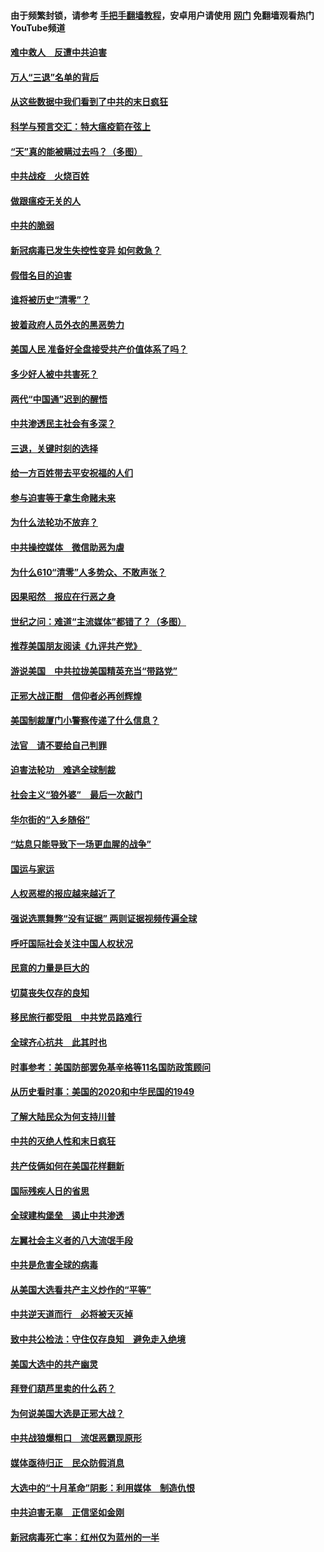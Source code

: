 #### 由于频繁封锁，请参考 [手把手翻墙教程](https://github.com/gfw-breaker/guides/wiki/)，安卓用户请使用 [网门](https://github.com/gfw-breaker/nogfw/blob/master/dl.md?t=01142300) 免翻墙观看热门YouTube频道 

#### [难中救人　反遭中共迫害](../pages/251/418414.md?t=01142300) 

#### [万人“三退”名单的背后](../pages/251/418505.md?t=01142300) 

#### [从这些数据中我们看到了中共的末日疯狂](../pages/251/418420.md?t=01142300) 

#### [科学与预言交汇：特大瘟疫箭在弦上](../pages/251/418266.md?t=01142300) 

#### [“天”真的能被瞒过去吗？（多图）](../pages/251/418308.md?t=01142300) 

#### [中共战疫　火烧百姓](../pages/251/418220.md?t=01142300) 

#### [做跟瘟疫无关的人](../pages/251/418171.md?t=01142300) 

#### [中共的脆弱](../pages/251/418196.md?t=01142300) 

#### [新冠病毒已发生失控性变异 如何救急？](../pages/251/418032.md?t=01142300) 

#### [假借名目的迫害](../pages/251/418055.md?t=01142300) 

#### [谁将被历史“清零”？](../pages/251/417485.md?t=01142300) 

#### [披着政府人员外衣的黑恶势力](../pages/251/417442.md?t=01142300) 

#### [美国人民 准备好全盘接受共产价值体系了吗？](../pages/251/417491.md?t=01142300) 

#### [多少好人被中共害死？](../pages/251/417144.md?t=01142300) 

#### [两代“中国通”迟到的醒悟](../pages/251/417064.md?t=01142300) 

#### [中共渗透民主社会有多深？](../pages/251/417063.md?t=01142300) 

#### [三退，关键时刻的选择](../pages/251/416969.md?t=01142300) 

#### [给一方百姓带去平安祝福的人们](../pages/251/416941.md?t=01142300) 

#### [参与迫害等于拿生命赌未来](../pages/251/416856.md?t=01142300) 

#### [为什么法轮功不放弃？](../pages/251/416864.md?t=01142300) 

#### [中共操控媒体　微信助恶为虐](../pages/251/416724.md?t=01142300) 

#### [为什么610“清零”人多势众、不敢声张？](../pages/251/416632.md?t=01142300) 

#### [因果昭然　报应在行恶之身](../pages/251/416582.md?t=01142300) 

#### [世纪之问：难道“主流媒体”都错了？（多图）](../pages/251/416571.md?t=01142300) 

#### [推荐美国朋友阅读《九评共产党》](../pages/251/416510.md?t=01142300) 

#### [游说美国　中共拉拢美国精英充当“带路党”](../pages/251/416529.md?t=01142300) 

#### [正邪大战正酣　信仰者必再创辉煌](../pages/251/416433.md?t=01142300) 

#### [美国制裁厦门小警察传递了什么信息？](../pages/251/416432.md?t=01142300) 

#### [法官　请不要给自己判罪](../pages/251/416379.md?t=01142300) 

#### [迫害法轮功　难逃全球制裁](../pages/251/416380.md?t=01142300) 

#### [社会主义“狼外婆”　最后一次敲门](../pages/251/416394.md?t=01142300) 

#### [华尔街的“入乡随俗”](../pages/251/416395.md?t=01142300) 

#### [“姑息只能导致下一场更血腥的战争”](../pages/251/416223.md?t=01142300) 

#### [国运与家运](../pages/251/416224.md?t=01142300) 

#### [人权恶棍的报应越来越近了](../pages/251/416276.md?t=01142300) 

#### [强说选票舞弊“没有证据” 两则证据视频传遍全球](../pages/251/416227.md?t=01142300) 

#### [呼吁国际社会关注中国人权状况](../pages/251/416135.md?t=01142300) 

#### [民意的力量是巨大的](../pages/251/416222.md?t=01142300) 

#### [切莫丧失仅存的良知](../pages/251/416134.md?t=01142300) 

#### [移民旅行都受阻　中共党员路难行](../pages/251/416033.md?t=01142300) 

#### [全球齐心抗共　此其时也](../pages/251/415989.md?t=01142300) 

#### [时事参考：美国防部罢免基辛格等11名国防政策顾问](../pages/251/415970.md?t=01142300) 

#### [从历史看时事：美国的2020和中华民国的1949](../pages/251/415949.md?t=01142300) 

#### [了解大陆民众为何支持川普](../pages/251/415950.md?t=01142300) 

#### [中共的灭绝人性和末日疯狂](../pages/251/415944.md?t=01142300) 

#### [共产伎俩如何在美国花样翻新](../pages/251/415908.md?t=01142300) 

#### [国际残疾人日的省思](../pages/251/415849.md?t=01142300) 

#### [全球建构堡垒　遏止中共渗透](../pages/251/415850.md?t=01142300) 

#### [左翼社会主义者的八大流氓手段](../pages/251/415802.md?t=01142300) 

#### [中共是危害全球的病毒](../pages/251/415569.md?t=01142300) 

#### [从美国大选看共产主义炒作的“平等”](../pages/251/415654.md?t=01142300) 

#### [中共逆天道而行　必将被天灭掉](../pages/251/415626.md?t=01142300) 

#### [致中共公检法：守住仅存良知　避免走入绝境](../pages/251/415627.md?t=01142300) 

#### [美国大选中的共产幽灵](../pages/251/415618.md?t=01142300) 

#### [拜登们葫芦里卖的什么药？](../pages/251/415531.md?t=01142300) 

#### [为何说美国大选是正邪大战？](../pages/251/415530.md?t=01142300) 

#### [中共战狼爆粗口　流氓恶霸现原形](../pages/251/415426.md?t=01142300) 

#### [媒体亟待归正　民众防假消息](../pages/251/415402.md?t=01142300) 

#### [大选中的“十月革命”阴影：利用媒体　制造仇恨](../pages/251/415334.md?t=01142300) 

#### [中共迫害无辜　正信坚如金刚](../pages/251/415307.md?t=01142300) 

#### [新冠病毒死亡率：红州仅为蓝州的一半](../pages/251/415164.md?t=01142300) 

